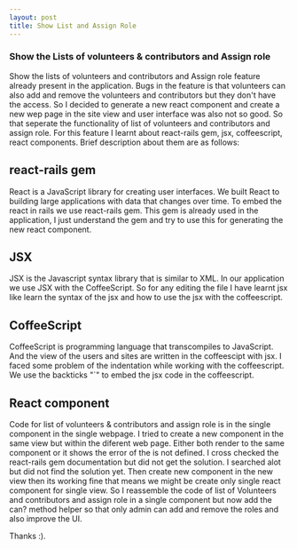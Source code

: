 ```yaml
---
layout: post
title: Show List and Assign Role
---
```

### Show the Lists of volunteers & contributors and Assign role ###

Show the lists of volunteers and contributors and Assign role feature already present in the application. Bugs in the feature is that volunteers can also add and remove the volunteers and contributors but they don't have the access. So I decided to generate a new react component and create a new wep page in the site view and user interface was also not so good. So that seperate the functionality of list of volunteers and contributors and assign role. For this feature I learnt about react-rails gem, jsx, coffeescript, react components. Brief description about them are as follows:

## react-rails gem ##

React is a JavaScript library for creating user interfaces. We built React to building large applications with data that changes over time. To embed the react in rails we use react-rails gem. This gem is already used in the application, I just understand the gem and try to use this for generating the new react component.

## JSX ## 

JSX is the Javascript syntax library that is similar to XML. In our application we use JSX with the CoffeeScript. So for any editing the file I have learnt jsx like learn the syntax of the jsx and how to use the jsx with the coffeescript.

## CoffeeScript ##

CoffeeScript is programming language that transcompiles to JavaScript. And the view of the users and sites are written in the coffeescipt with jsx. I faced some problem of the indentation while working with the coffeescript. We use the backticks "`" to embed the jsx code in the coffeescript.

## React component ##

Code for list of volunteers & contributors and assign role is in the single component in the single webpage. I tried to create a new component in the same view but within the diferent web page. Either both render to the same component or it shows the error of the <component-name> is not defined. I cross checked the react-rails gem documentation but did not get the solution. I searched alot but did not find the solution yet. Then create new component in the new view then its working fine that means we might be create only single react component for single view. So I reassemble the code of list of Volunteers and contributors and assign role in a single component but now add the can? method helper so that only admin can add and remove the roles and also improve the UI.

Thanks :).
